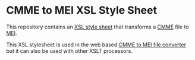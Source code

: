 # CMME to MEI XSL Style Sheet
This repository contains an [XSL style sheet](https://github.com/larrybe/uol_cmme_mei_xsl/blob/main/cmme_to_mei.xsl) that transforms a [CMME](https://cmme.org/) file to [MEI](https://music-encoding.org/).

This XSL stylesheet is used in the web based [CMME to MEI file converter](https://larrybe.github.io/cmme_mei/) but it can also be used with other XSLT processors.
